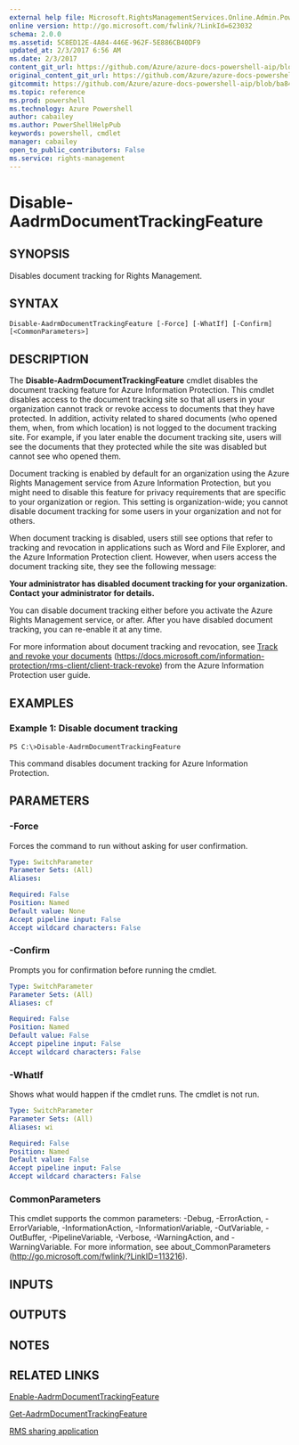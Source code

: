 ```yaml
---
external help file: Microsoft.RightsManagementServices.Online.Admin.PowerShell.dll-Help.xml
online version: http://go.microsoft.com/fwlink/?LinkId=623032
schema: 2.0.0
ms.assetid: 5C8ED12E-4A84-446E-962F-5E886CB40DF9
updated_at: 2/3/2017 6:56 AM
ms.date: 2/3/2017
content_git_url: https://github.com/Azure/azure-docs-powershell-aip/blob/master/Azure%20Information%20Protection/AADRM/vlatest/Disable-AadrmDocumentTrackingFeature.md
original_content_git_url: https://github.com/Azure/azure-docs-powershell-aip/blob/master/Azure%20Information%20Protection/AADRM/vlatest/Disable-AadrmDocumentTrackingFeature.md
gitcommit: https://github.com/Azure/azure-docs-powershell-aip/blob/ba84639f300e10f61bbcbd7bb31f28d4c37ad7b5/Azure%20Information%20Protection/AADRM/vlatest/Disable-AadrmDocumentTrackingFeature.md
ms.topic: reference
ms.prod: powershell
ms.technology: Azure Powershell
author: cabailey
ms.author: PowerShellHelpPub
keywords: powershell, cmdlet
manager: cabailey
open_to_public_contributors: False
ms.service: rights-management
---
```


# Disable-AadrmDocumentTrackingFeature

## SYNOPSIS
Disables document tracking for Rights Management.

## SYNTAX

```
Disable-AadrmDocumentTrackingFeature [-Force] [-WhatIf] [-Confirm] [<CommonParameters>]
```

## DESCRIPTION
The **Disable-AadrmDocumentTrackingFeature** cmdlet disables the document tracking feature for Azure Information Protection. This cmdlet disables access to the document tracking site so that all users in your organization cannot track or revoke access to documents that they have protected. In addition, activity related to shared documents (who opened them, when, from which location) is not logged to the document tracking site. For example, if you later enable the document tracking site, users will see the documents that they protected while the site was disabled but cannot see who opened them.

Document tracking is enabled by default for an organization using the Azure Rights Management service from Azure Information Protection, but you might need to disable this feature for privacy requirements that are specific to your organization or region. This setting is organization-wide; you cannot disable document tracking for some users in your organization and not for others.

When document tracking is disabled, users still see options that refer to tracking and revocation in applications such as Word and File Explorer, and the Azure Information Protection client. However, when users access the document tracking site, they see the following message:

**Your administrator has disabled document tracking for your organization.**
**Contact your administrator for details.**

You can disable document tracking either before you activate the Azure Rights Management service, or after. After you have disabled document tracking, you can re-enable it at any time.

For more information about document tracking and revocation, see [Track and revoke your documents](/information-protection/rms-client/client-track-revoke) (https://docs.microsoft.com/information-protection/rms-client/client-track-revoke) from the Azure Information Protection user guide.

## EXAMPLES

### Example 1: Disable document tracking
```
PS C:\>Disable-AadrmDocumentTrackingFeature
```

This command disables document tracking for Azure Information Protection.

## PARAMETERS

### -Force
Forces the command to run without asking for user confirmation.

```yaml
Type: SwitchParameter
Parameter Sets: (All)
Aliases:

Required: False
Position: Named
Default value: None
Accept pipeline input: False
Accept wildcard characters: False
```

### -Confirm
Prompts you for confirmation before running the cmdlet.

```yaml
Type: SwitchParameter
Parameter Sets: (All)
Aliases: cf

Required: False
Position: Named
Default value: False
Accept pipeline input: False
Accept wildcard characters: False
```

### -WhatIf
Shows what would happen if the cmdlet runs. The cmdlet is not run.

```yaml
Type: SwitchParameter
Parameter Sets: (All)
Aliases: wi

Required: False
Position: Named
Default value: False
Accept pipeline input: False
Accept wildcard characters: False
```

### CommonParameters
This cmdlet supports the common parameters: -Debug, -ErrorAction, -ErrorVariable, -InformationAction, -InformationVariable, -OutVariable, -OutBuffer, -PipelineVariable, -Verbose, -WarningAction, and -WarningVariable. For more information, see about_CommonParameters (http://go.microsoft.com/fwlink/?LinkID=113216).

## INPUTS

## OUTPUTS

## NOTES

## RELATED LINKS

[Enable-AadrmDocumentTrackingFeature](xref:AADRM/vlatest/Enable-AadrmDocumentTrackingFeature.md)

[Get-AadrmDocumentTrackingFeature](xref:AADRM/vlatest/Get-AadrmDocumentTrackingFeature.md)

[RMS sharing application](https://docs.microsoft.com/rights-management/rms-client/sharing-app-track-revoke)
